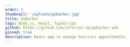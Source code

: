 ```yaml
---
order: 3
thumbnail: '/uploads/gobarber.jpg'
title: GoBarber
tags: Node.js, React, TypeScript
github: https://github.com/jeferson-sb/gobarber-web
pinned: true
description: React app to manage haircuts appointments
---
```

